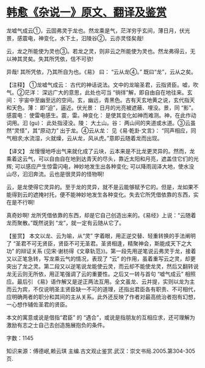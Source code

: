# [韩愈《杂说一》原文、翻译及鉴赏](https://www.vrrw.net/wx/14097.html)

龙嘘气成云①，云固弗灵于龙也。然龙乘是气，茫洋穷乎玄间，薄日月，伏光景，感震电，神变化，水下土，汩陵谷②。云亦灵怪矣哉!

云，龙之所能使为灵也③。若龙之灵，则非云之所能使为灵也。然龙弗得云，无以神其灵矣。失其所凭依，信不可欤!

异哉! 其所凭依，乃其所自为也。《易》 曰： “云从龙④。” 既曰“龙”，云从之矣。

【注释】 ①龙嘘气成云： 古代的神话说法。文中的龙喻圣君，云指贤臣。嘘，吹气。②茫洋： 深远广大的意思，此处也可当 “徜徉”解，即自由自在地往来。玄间： 宇宙中至幽至远的空间。玄，幽远，青黑色。古有天玄地黄之说，玄代指天和天色。薄： 即“迫”，逼近。伏光景： 日月的光亮被遮蔽、埋没。景，同 “影”。感震电： 使雷电感生。震，雷。神变化： 是使其变化如神而难测。神，在此作动词用。汩 (gu)： 此处指浸没。陵： 大土山。谷： 两山间的夹道或水道。③云虽然“灵怪”，其“原动力” 出于龙。④云从龙： 见《易·乾卦·文言》： “同声相应，同气相求;水流湿，火就燥，云从龙，风从虎。”意即云随着龙而出现。



【译文】 龙慢慢地呼出气来就化成了云块，云本来是不比龙更灵异的。然而，龙乘着这云气，可以自由自在地到达青天的尽头，靠近太阳和月亮，遮盖住它们的光辉; 可以感应产生惊雷闪电，神妙地发生出各种变化; 可以降雨润泽大地，使水没山尽，汩汩奔流。云也是很灵异的怪物啊!

云，是龙使得它灵异的。至于龙的灵异，就不是云能够赋予它的。但是，龙如果不能得到云的遮掩衬托，便不能神妙地发生各种变化。失去它所凭借依靠的东西，实在是不行啊!

真奇妙啊! 龙所凭借依靠的东西，却是它自己创造出来的。《易经》上说：“云随着龙而聚散。”既然说到 “龙”，就一定有云随从它了。

【鉴赏】 本文以龙、云为喻，从“灵” 字着眼，用正逆交替、轻重转换的手法阐明了 “圣君不可无贤臣，贤臣不可无圣君。圣贤相逢，精聚神会，斯能成天下之大功” 的辩证关系 (见宋·谢枋得《文章轨范》)。第一段先用逆笔说云弗灵于龙，接着又以正笔急转，写龙乘云气的情况，表现了 “云” 的作用，虽着重写云之灵，却更突出了龙之灵。第二段又以逆笔说龙能使云灵，而云却不能使龙灵，然后又翻转说龙无云则无所依，用正笔强调了云的重要性。之后又一转与首句 “嘘气成云” 相照应。最后引 《易》语作解又是逆正两法互用。全文虽龙、云并提，实则以龙为主而云为宾，不仅说明圣主贤臣缺一不可的道理，还指出君臣各有职责、不可相代，应明确两者的职分和其间的主从关系。此外还反映了作者对最高统治者抱有幻想，一心想作辅佐圣君的贤臣。

本文的寓意或说是借指“君臣” 的 “遇合”，或说是指朋友的互相应求，还可理解为激励有志之士自己去创造施展抱负的条件。

字数：1145

知识来源：傅德岷,赖云琪 主编.古文观止鉴赏.武汉：崇文书局.2005.第304-305页.

